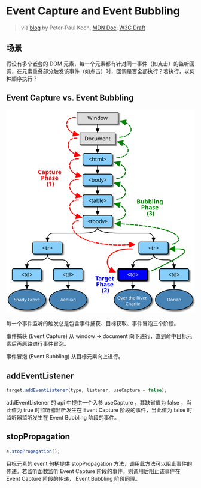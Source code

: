 # Event Capture and Event Bubbling

> via [blog](https://www.quirksmode.org/js/events_order.html) by Peter-Paul Koch, [MDN Doc](https://developer.mozilla.org/en-US/docs/Web/API/EventTarget/addEventListener), [W3C Draft](https://www.w3.org/TR/DOM-Level-3-Events/#event-flow)

## 场景

假设有多个嵌套的 DOM 元素，每一个元素都有针对同一事件（如点击）的监听回调，在元素重叠部分触发该事件（如点击）时，回调是否全部执行？若执行，以何种顺序执行？

## Event Capture vs. Event Bubbling

![event mode](../../../resources/README/eventflow.svg)

每一个事件监听的触发总是包含事件捕获、目标获取、事件冒泡三个阶段。

事件捕获 (Event Capture) 从 window -> document 向下进行，直到命中目标元素后再原路进行事件冒泡。

事件冒泡 (Event Bubbling) 从目标元素向上进行。

## addEventListener

```javascript
target.addEventListener(type, listener, useCapture = false);
```

addEventListener 的 api 中提供一个入参 useCapture ，其缺省值为 false ，当此值为 true 时监听器监听发生在 Event Capture 阶段的事件，当此值为 false 时监听器监听发生在 Event Bubbling 阶段的事件。

## stopPropagation

```javascript
e.stopPropagation();
```

目标元素的 event 句柄提供 stopPropagation 方法，调用此方法可以阻止事件的传递。若监听函数监听 Event Capture 阶段的事件，则调用后阻止该事件在 Event Capture 阶段的传递， Event Bubbling 阶段同理。
